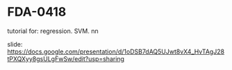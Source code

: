 # FDA-0418

tutorial for: regression. SVM. nn

slide: https://docs.google.com/presentation/d/1oDSB7dAQ5UJwt8vX4_HvTAgJ28tPXQXyy8gsULgFwSw/edit?usp=sharing
